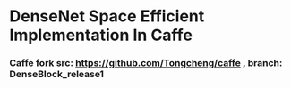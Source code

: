 # DenseNet Space Efficient Implementation In Caffe

### Caffe fork src: https://github.com/Tongcheng/caffe , branch: DenseBlock_release1
